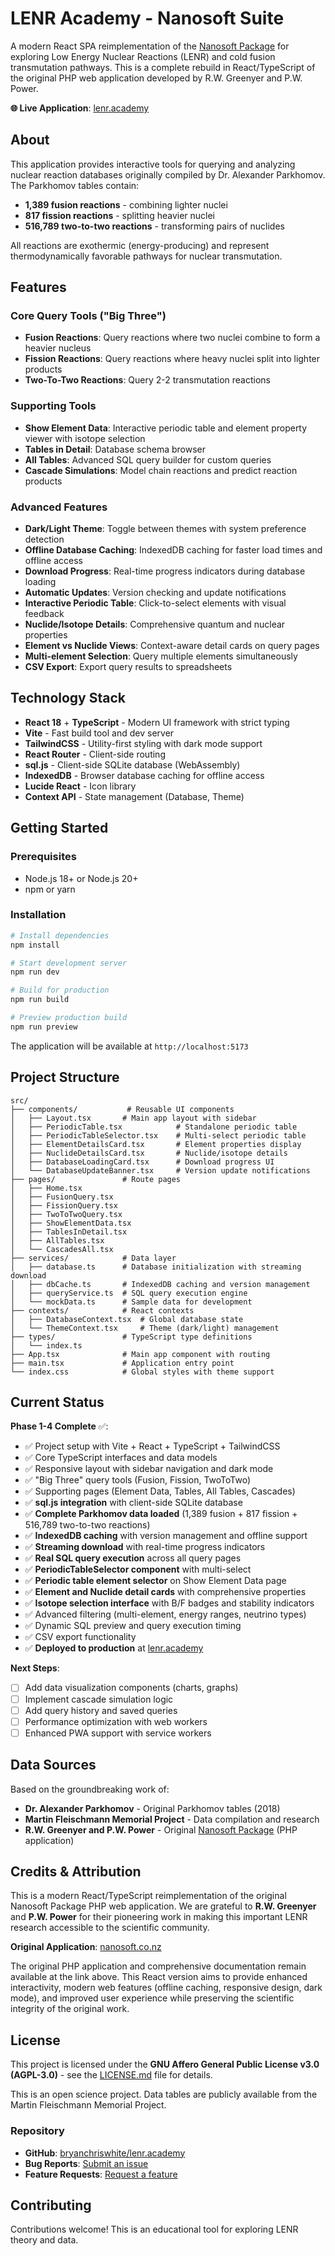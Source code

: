 # LENR Academy - Nanosoft Suite

A modern React SPA reimplementation of the [Nanosoft Package](https://nanosoft.co.nz) for exploring Low Energy Nuclear Reactions (LENR) and cold fusion transmutation pathways. This is a complete rebuild in React/TypeScript of the original PHP web application developed by R.W. Greenyer and P.W. Power.

**🌐 Live Application**: [lenr.academy](https://lenr.academy)

## About

This application provides interactive tools for querying and analyzing nuclear reaction databases originally compiled by Dr. Alexander Parkhomov. The Parkhomov tables contain:

- **1,389 fusion reactions** - combining lighter nuclei
- **817 fission reactions** - splitting heavier nuclei
- **516,789 two-to-two reactions** - transforming pairs of nuclides

All reactions are exothermic (energy-producing) and represent thermodynamically favorable pathways for nuclear transmutation.

## Features

### Core Query Tools ("Big Three")
- **Fusion Reactions**: Query reactions where two nuclei combine to form a heavier nucleus
- **Fission Reactions**: Query reactions where heavy nuclei split into lighter products
- **Two-To-Two Reactions**: Query 2-2 transmutation reactions

### Supporting Tools
- **Show Element Data**: Interactive periodic table and element property viewer with isotope selection
- **Tables in Detail**: Database schema browser
- **All Tables**: Advanced SQL query builder for custom queries
- **Cascade Simulations**: Model chain reactions and predict reaction products

### Advanced Features
- **Dark/Light Theme**: Toggle between themes with system preference detection
- **Offline Database Caching**: IndexedDB caching for faster load times and offline access
- **Download Progress**: Real-time progress indicators during database loading
- **Automatic Updates**: Version checking and update notifications
- **Interactive Periodic Table**: Click-to-select elements with visual feedback
- **Nuclide/Isotope Details**: Comprehensive quantum and nuclear properties
- **Element vs Nuclide Views**: Context-aware detail cards on query pages
- **Multi-element Selection**: Query multiple elements simultaneously
- **CSV Export**: Export query results to spreadsheets

## Technology Stack

- **React 18** + **TypeScript** - Modern UI framework with strict typing
- **Vite** - Fast build tool and dev server
- **TailwindCSS** - Utility-first styling with dark mode support
- **React Router** - Client-side routing
- **sql.js** - Client-side SQLite database (WebAssembly)
- **IndexedDB** - Browser database caching for offline access
- **Lucide React** - Icon library
- **Context API** - State management (Database, Theme)

## Getting Started

### Prerequisites
- Node.js 18+ or Node.js 20+
- npm or yarn

### Installation

```bash
# Install dependencies
npm install

# Start development server
npm run dev

# Build for production
npm run build

# Preview production build
npm run preview
```

The application will be available at `http://localhost:5173`

## Project Structure

```
src/
├── components/           # Reusable UI components
│   ├── Layout.tsx       # Main app layout with sidebar
│   ├── PeriodicTable.tsx            # Standalone periodic table
│   ├── PeriodicTableSelector.tsx    # Multi-select periodic table
│   ├── ElementDetailsCard.tsx       # Element properties display
│   ├── NuclideDetailsCard.tsx       # Nuclide/isotope details
│   ├── DatabaseLoadingCard.tsx      # Download progress UI
│   └── DatabaseUpdateBanner.tsx     # Version update notifications
├── pages/               # Route pages
│   ├── Home.tsx
│   ├── FusionQuery.tsx
│   ├── FissionQuery.tsx
│   ├── TwoToTwoQuery.tsx
│   ├── ShowElementData.tsx
│   ├── TablesInDetail.tsx
│   ├── AllTables.tsx
│   └── CascadesAll.tsx
├── services/            # Data layer
│   ├── database.ts      # Database initialization with streaming download
│   ├── dbCache.ts       # IndexedDB caching and version management
│   ├── queryService.ts  # SQL query execution engine
│   └── mockData.ts      # Sample data for development
├── contexts/            # React contexts
│   ├── DatabaseContext.tsx  # Global database state
│   └── ThemeContext.tsx     # Theme (dark/light) management
├── types/               # TypeScript type definitions
│   └── index.ts
├── App.tsx              # Main app component with routing
├── main.tsx             # Application entry point
└── index.css            # Global styles with theme support
```

## Current Status

**Phase 1-4 Complete** ✅:
- ✅ Project setup with Vite + React + TypeScript + TailwindCSS
- ✅ Core TypeScript interfaces and data models
- ✅ Responsive layout with sidebar navigation and dark mode
- ✅ "Big Three" query tools (Fusion, Fission, TwoToTwo)
- ✅ Supporting pages (Element Data, Tables, All Tables, Cascades)
- ✅ **sql.js integration** with client-side SQLite database
- ✅ **Complete Parkhomov data loaded** (1,389 fusion + 817 fission + 516,789 two-to-two reactions)
- ✅ **IndexedDB caching** with version management and offline support
- ✅ **Streaming download** with real-time progress indicators
- ✅ **Real SQL query execution** across all query pages
- ✅ **PeriodicTableSelector component** with multi-select
- ✅ **Periodic table element selector** on Show Element Data page
- ✅ **Element and Nuclide detail cards** with comprehensive properties
- ✅ **Isotope selection interface** with B/F badges and stability indicators
- ✅ Advanced filtering (multi-element, energy ranges, neutrino types)
- ✅ Dynamic SQL preview and query execution timing
- ✅ CSV export functionality
- ✅ **Deployed to production** at [lenr.academy](https://lenr.academy)

**Next Steps**:
- [ ] Add data visualization components (charts, graphs)
- [ ] Implement cascade simulation logic
- [ ] Add query history and saved queries
- [ ] Performance optimization with web workers
- [ ] Enhanced PWA support with service workers

## Data Sources

Based on the groundbreaking work of:
- **Dr. Alexander Parkhomov** - Original Parkhomov tables (2018)
- **Martin Fleischmann Memorial Project** - Data compilation and research
- **R.W. Greenyer and P.W. Power** - Original [Nanosoft Package](https://nanosoft.co.nz) (PHP application)

## Credits & Attribution

This is a modern React/TypeScript reimplementation of the original Nanosoft Package PHP web application. We are grateful to **R.W. Greenyer** and **P.W. Power** for their pioneering work in making this important LENR research accessible to the scientific community.

**Original Application**: [nanosoft.co.nz](https://nanosoft.co.nz)

The original PHP application and comprehensive documentation remain available at the link above. This React version aims to provide enhanced interactivity, modern web features (offline caching, responsive design, dark mode), and improved user experience while preserving the scientific integrity of the original work.

## License

This project is licensed under the **GNU Affero General Public License v3.0 (AGPL-3.0)** - see the [LICENSE.md](LICENSE.md) file for details.

This is an open science project. Data tables are publicly available from the Martin Fleischmann Memorial Project.

### Repository

- **GitHub**: [bryanchriswhite/lenr.academy](https://github.com/bryanchriswhite/lenr.academy)
- **Bug Reports**: [Submit an issue](https://github.com/bryanchriswhite/lenr.academy/issues)
- **Feature Requests**: [Request a feature](https://github.com/bryanchriswhite/lenr.academy/issues/new?labels=enhancement)

## Contributing

Contributions welcome! This is an educational tool for exploring LENR theory and data.
